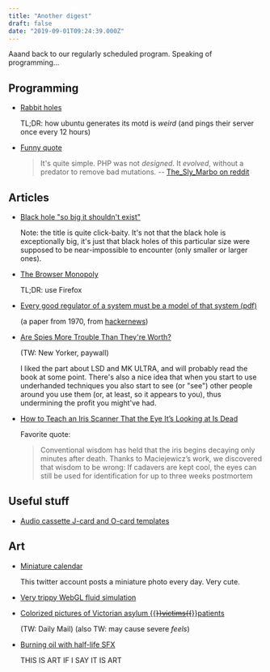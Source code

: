 ```yaml
---
title: "Another digest"
draft: false
date: "2019-09-01T09:24:39.000Z"
---
```


Aaand back to our regularly scheduled program. Speaking of programming...

## Programming

- [Rabbit holes](http://blog.bityard.net/articles/2019/August/rabbit-holes-the-secret-to-technical-expertise.html)

  TL;DR: how ubuntu generates its motd is *weird* (and pings their server once every 12 hours)

- [Funny quote](https://www.reddit.com/r/lolphp/comments/cwl72a/casts_are_not_sure_whether_theyre_a_single_token/eye8scd/)

  > It's quite simple. PHP was not *designed*. It *evolved*, without a predator to remove bad mutations.
  > -- [The_Sly_Marbo on reddit](https://www.reddit.com/user/The_Sly_Marbo)

## Articles

- [Black hole "so big it shouldn't exist"](https://www.quantamagazine.org/possible-detection-of-a-black-hole-so-big-it-should-not-exist-20190828/)

  Note: the title is quite click-baity.
  It's not that the black hole is exceptionally big, it's just that black holes of this particular size were supposed to be near-impossible to encounter (only smaller or larger ones).

- [The Browser Monopoly](http://blairreeves.me/2019/08/20/the-browser-monopoly/)

  TL;DR: use Firefox

- [Every good regulator of a system must be a model of that system (pdf)](http://pespmc1.vub.ac.be/books/Conant_Ashby.pdf)

  (a paper from 1970, from [hackernews](https://news.ycombinator.com/item?id=20761459))

- [Are Spies More Trouble Than They're Worth?](https://www.newyorker.com/magazine/2019/09/02/are-spies-more-trouble-than-theyre-worth)

  (TW: New Yorker, paywall)

  I liked the part about LSD and MK ULTRA, and will probably read the book at some point.
  There's also a nice idea that when you start to use underhanded techniques you also start to see (or "see") other people around you use them (or, at least, so it appears to you), thus undermining the profit you might've had.

- [How to Teach an Iris Scanner That the Eye It’s Looking at Is Dead](https://spectrum.ieee.org/biomedical/imaging/how-to-teach-an-iris-scanner-that-the-eye-its-looking-at-is-dead)

  Favorite quote:

  > Conventional wisdom has held that the iris begins decaying only minutes after death. Thanks to Maciejewicz’s work, we discovered that wisdom to be wrong: If cadavers are kept cool, the eyes can still be used for identification for up to three weeks postmortem

## Useful stuff

- [Audio cassette J-card and O-card templates](http://nactape.com/anablog/cassette-order-instructions/j-card-templates)

## Art

- [Miniature calendar](https://twitter.com/tanaka_tatsuya/status/1164343069593833475)

  This twitter account posts a miniature photo every day. Very cute.

- [Very trippy WebGL fluid simulation](https://paveldogreat.github.io/WebGL-Fluid-Simulation/)

- [Colorized pictures of Victorian asylum {{<strike>}}victims{{</strike>}}patients](https://www.dailymail.co.uk/news/article-6276909/Haunting-photographs-Victorian-patients-banished-asylums.html)

  (TW: Daily Mail) (also TW: may cause severe _feels_)

- [Burning oil with half-life SFX](https://youtu.be/vd7lvtegkYI)

  THIS IS ART IF I SAY IT IS ART
